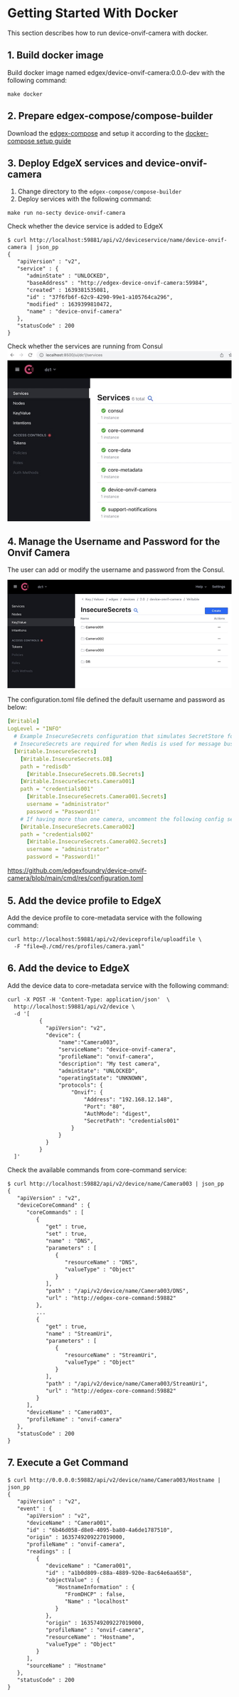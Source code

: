 # Getting Started With Docker

This section describes how to run device-onvif-camera with docker.

## 1. Build docker image
Build docker image named edgex/device-onvif-camera:0.0.0-dev with the following command:
```shell
make docker
```

## 2. Prepare edgex-compose/compose-builder
Download the [edgex-compose](https://github.com/edgexfoundry/edgex-compose) and setup it according to the [docker-compose setup guide](./docker-compose/README.md)

## 3. Deploy EdgeX services and device-onvif-camera
 1. Change directory to the `edgex-compose/compose-builder`
 2. Deploy services with the following command:
```shell
make run no-secty device-onvif-camera
```

Check whether the device service is added to EdgeX
```shell
$ curl http://localhost:59881/api/v2/deviceservice/name/device-onvif-camera | json_pp
{
   "apiVersion" : "v2",
   "service" : {
      "adminState" : "UNLOCKED",
      "baseAddress" : "http://edgex-device-onvif-camera:59984",
      "created" : 1639381535081,
      "id" : "37f6fb6f-62c9-4290-99e1-a105764ca296",
      "modified" : 1639399810472,
      "name" : "device-onvif-camera"
   },
   "statusCode" : 200
}
```

Check whether the services are running from Consul
![Consul](images/getting-started-with-docker-consul.jpg)

## 4. Manage the Username and Password for the Onvif Camera
The user can add or modify the username and password from the Consul.

![Consul](images/getting-started-with-docker-consul-keyvalue.jpg)

The configuration.toml file defined the default username and password as below:
```yaml
[Writable]
LogLevel = "INFO"
  # Example InsecureSecrets configuration that simulates SecretStore for when EDGEX_SECURITY_SECRET_STORE=false
  # InsecureSecrets are required for when Redis is used for message bus
  [Writable.InsecureSecrets]
    [Writable.InsecureSecrets.DB]
    path = "redisdb"
      [Writable.InsecureSecrets.DB.Secrets]
    [Writable.InsecureSecrets.Camera001]
    path = "credentials001"
      [Writable.InsecureSecrets.Camera001.Secrets]
      username = "administrator"
      password = "Password1!"
    # If having more than one camera, uncomment the following config settings
    [Writable.InsecureSecrets.Camera002]
    path = "credentials002"
      [Writable.InsecureSecrets.Camera002.Secrets]
      username = "administrator"
      password = "Password1!"
```
https://github.com/edgexfoundry/device-onvif-camera/blob/main/cmd/res/configuration.toml

## 5. Add the device profile to EdgeX
Add the device profile to core-metadata service with the following command:
```shell
curl http://localhost:59881/api/v2/deviceprofile/uploadfile \
  -F "file=@./cmd/res/profiles/camera.yaml"
```

## 6. Add the device to EdgeX
Add the device data to core-metadata service with the following command:
```shell
curl -X POST -H 'Content-Type: application/json'  \
  http://localhost:59881/api/v2/device \
  -d '[
          {
            "apiVersion": "v2",
            "device": {
                "name":"Camera003",
                "serviceName": "device-onvif-camera",
                "profileName": "onvif-camera",
                "description": "My test camera",
                "adminState": "UNLOCKED",
                "operatingState": "UNKNOWN",
                "protocols": {
                    "Onvif": {
                        "Address": "192.168.12.148",
                        "Port": "80",
                        "AuthMode": "digest",
                        "SecretPath": "credentials001"
                    }
                }
            }
          }
  ]'
```

Check the available commands from core-command service:
```shell
$ curl http://localhost:59882/api/v2/device/name/Camera003 | json_pp
{
   "apiVersion" : "v2",
   "deviceCoreCommand" : {
      "coreCommands" : [
         {
            "get" : true,
            "set" : true,
            "name" : "DNS",
            "parameters" : [
               {
                  "resourceName" : "DNS",
                  "valueType" : "Object"
               }
            ],
            "path" : "/api/v2/device/name/Camera003/DNS",
            "url" : "http://edgex-core-command:59882"
         },
         ...
         {
            "get" : true,
            "name" : "StreamUri",
            "parameters" : [
               {
                  "resourceName" : "StreamUri",
                  "valueType" : "Object"
               }
            ],
            "path" : "/api/v2/device/name/Camera003/StreamUri",
            "url" : "http://edgex-core-command:59882"
         }
      ],
      "deviceName" : "Camera003",
      "profileName" : "onvif-camera"
   },
   "statusCode" : 200
}
```

## 7. Execute a Get Command
```shell
$ curl http://0.0.0.0:59882/api/v2/device/name/Camera003/Hostname | json_pp
{
   "apiVersion" : "v2",
   "event" : {
      "apiVersion" : "v2",
      "deviceName" : "Camera001",
      "id" : "6b46d058-d8e0-4095-ba80-4a6de1787510",
      "origin" : 1635749209227019000,
      "profileName" : "onvif-camera",
      "readings" : [
         {
            "deviceName" : "Camera001",
            "id" : "a1b0d809-c88a-4889-920e-8ac64e6aa658",
            "objectValue" : {
               "HostnameInformation" : {
                  "FromDHCP" : false,
                  "Name" : "localhost"
               }
            },
            "origin" : 1635749209227019000,
            "profileName" : "onvif-camera",
            "resourceName" : "Hostname",
            "valueType" : "Object"
         }
      ],
      "sourceName" : "Hostname"
   },
   "statusCode" : 200
}
```
